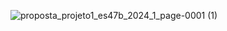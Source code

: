 ![proposta_projeto1_es47b_2024_1_page-0001 (1)](https://github.com/zVihugo/Projeto-1---WebFullStack/assets/118476125/14857e3f-efc0-4811-8d37-311d43a96a3c)

